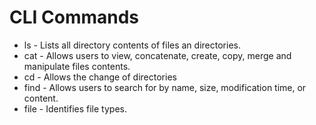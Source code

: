 # CLI Commands
- ls - Lists all directory contents of files an directories.
- cat - Allows users to view, concatenate, create, copy, merge and manipulate files contents.
- cd - Allows the change of directories
- find - Allows users to search for by name, size, modification time, or content.
- file - Identifies file types.
